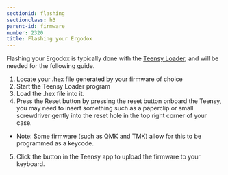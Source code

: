```yaml
---
sectionid: flashing
sectionclass: h3
parent-id: firmware
number: 2320
title: Flashing your Ergodox
---
```

Flashing your Ergodox is typically done with the [Teensy Loader](https://www.pjrc.com/teensy/loader.html), and will be needed for the following guide.

1. Locate your .hex file generated by your firmware of choice
2. Start the Teensy Loader program
3. Load the .hex file into it.
4. Press the Reset button by pressing the reset button onboard the Teensy, you may need to insert something such as a paperclip or small screwdriver gently into the reset hole in the top right corner of your case.
 * Note: Some firmware (such as QMK and TMK) allow for this to be programmed as a keycode.
5. Click the button in the Teensy app to upload the firmware to your keyboard.

